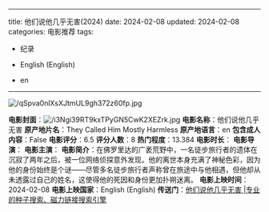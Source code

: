 
---
title: 他们说他几乎无害(2024)
date: 2024-02-08
updated: 2024-02-08
categories: 电影推荐
tags:

- 纪录

- English (English)
- en
---

<img src="https://image.tmdb.org/t/p/original/qSpva0nlXsXJtmUL9gh372z60fp.jpg" alt="/qSpva0nlXsXJtmUL9gh372z60fp.jpg" title="/qSpva0nlXsXJtmUL9gh372z60fp.jpg">

**电影封面**：<img src="https://image.tmdb.org/t/p/w200/i3Ngi39RT9kxTPyGN5CwK2XEZrk.jpg" alt="/i3Ngi39RT9kxTPyGN5CwK2XEZrk.jpg" title="/i3Ngi39RT9kxTPyGN5CwK2XEZrk.jpg">
**电影名称**：他们说他几乎无害
**原产地片名**：They Called Him Mostly Harmless
**原产地语言**：en
**包含成人内容**：False
**电影评分**：6.5
**评分人数**：8
**热门程度**：13.384
**电影时长**：
**电影导演**：
**电影主演**：
**电影简介**：在佛罗里达的广袤荒野中，一名徒步旅行者的遗体在沉寂了两年之后，被一位网络侦探意外发现。他的离世本身充满了神秘色彩，因为他的身份始终是个谜——尽管多名徒步旅行者声称曾在旅途中与他相遇，但他却从未透露过自己的姓名，这使得他的死因和身份更加扑朔迷离。
**电影上映时间**：2024-02-08
**电影上映国家**：English (English)
**传送门**：[他们说他几乎无害 |专业的种子搜索、磁力链接搜索引擎](https://movie.amd794.com:2083/?search=They%20Called%20Him%20Mostly%20Harmless&ordering=&mode=match_phrase&page_size=10&page=1)

